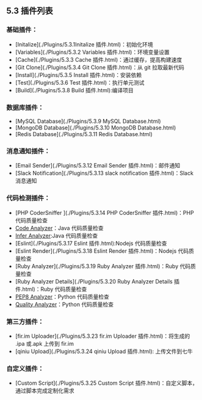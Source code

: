 ## 5.3 插件列表

### 基础插件：

- [Initalize](./Plugins/5.3.1Initalize 插件.html)：初始化环境
- [Variables](./Plugins/5.3.2 Variables 插件.html)：环境变量设置
- [Cache](./Plugins/5.3.3 Cache 插件.html)：通过缓存，提高构建速度
- [Git Clone](./Plugins/5.3.4 Git Clone 插件.html)：从 git 拉取最新代码
- [Install](./Plugins/5.3.5 Install 插件.html)：安装依赖
- [Test](./Plugins/5.3.6  Test 插件.html)：执行单元测试
- [Build](./Plugins/5.3.8 Build 插件.html):编译项目

### 数据库插件：
- [MySQL Database](./Plugins/5.3.9 MySQL Database.html)
- [MongoDB Database](./Plugins/5.3.10 MongoDB Database.html)
- [Redis Database](./Plugins/5.3.11 Redis Database.html)

### 消息通知插件：
- [Email Sender](./Plugins/5.3.12 Email Sender 插件.html)：邮件通知
- [Slack Notification](./Plugins/5.3.13 slack notification 插件.html)：Slack 消息通知

### 代码检测插件：

- [PHP CoderSniffer ](./Plugins/5.3.14 PHP CoderSniffer 插件.html)：PHP 代码质量检查
- [Code Analyzer](./waiting.html)：Java 代码质量检查
- [Infer Analyzer](./waiting.html):Java 代码质量检查
- [Eslint](./Plugins/5.3.17 Eslint 插件.html):Nodejs 代码质量检查
- [Eslint Render](./Plugins/5.3.18 Eslint Render 插件.html)：Nodejs 代码质量检查
- [Ruby Analyzer](./Plugins/5.3.19 Ruby Analyzer 插件.html)：Ruby 代码质量检查
- [Ruby Analyzer Details](./Plugins/5.3.20 Ruby Analyzer Details 插件.html)：Ruby 代码质量检查
- [PEP8 Analyzer](./waiting.html)：Python 代码质量检查
- [Quality Analyzer](./waiting.html)：Python 代码质量检查

### 第三方插件：
- [fir.im Uploader](./Plugins/5.3.23 fir.im Uploader 插件.html)：将生成的 .ipa 或.apk 上传到 fir.im
- [qiniu Upload](./Plugins/5.3.24 qiniu Upload 插件.html):  上传文件到七牛

### 自定义插件：
- [Custom Script](./Plugins/5.3.25 Custom Script 插件.html)：自定义脚本，通过脚本完成定制化需求
